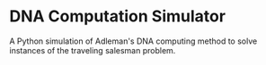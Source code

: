 # DNA Computation Simulator
A Python simulation of Adleman's DNA computing method to solve instances of the traveling salesman problem.

